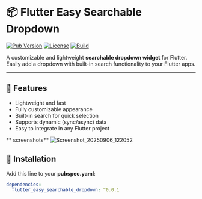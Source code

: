 # 📦 Flutter Easy Searchable Dropdown

[![Pub Version](https://img.shields.io/pub/v/flutter_easy_searchable_dropdown.svg)](https://pub.dev/packages/flutter_easy_searchable_dropdown)
[![License](https://img.shields.io/github/license/yourusername/flutter_easy_searchable_dropdown)](https://github.com/yourusername/flutter_easy_searchable_dropdown/blob/main/LICENSE)
[![Build](https://img.shields.io/github/actions/workflow/status/yourusername/flutter_easy_searchable_dropdown/flutter.yml?branch=main)](https://github.com/yourusername/flutter_easy_searchable_dropdown)

A customizable and lightweight **searchable dropdown widget** for Flutter.  
Easily add a dropdown with built-in search functionality to your Flutter apps.

---
## 🎨 Features

- Lightweight and fast
- Fully customizable appearance
- Built-in search for quick selection
- Supports dynamic (sync/async) data
- Easy to integrate in any Flutter project

 ** screenshots**
  ![Screenshot_20250906_122052](https://github.com/user-attachments/assets/468c8da8-159c-45f0-a350-98ede0f9d4ad)


## 🚀 Installation

Add this line to your **pubspec.yaml**:

```yaml
dependencies:
  flutter_easy_searchable_dropdown: ^0.0.1
